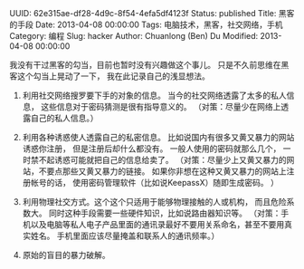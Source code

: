 UUID: 62e315ae-df28-4d9c-8f54-4efa5df4123f
Status: published
Title: 黑客的手段
Date: 2013-04-08 00:00:00
Tags: 电脑技术，黑客，社交网络，手机
Category: 编程
Slug: hacker
Author: Chuanlong (Ben) Du
Modified: 2013-04-08 00:00:00

我没有干过黑客的勾当，目前也暂时没有兴趣做这个事儿。
只是不久前思维在黑客这个勾当上晃动了一下，
我在此记录自己的浅显想法。

1. 利用社交网络搜罗要下手的对象的信息。
当今的社交网络透露了太多的私人信息，
这些信息对于密码猜测是很有指导意义的。
（对策：尽量少在网络上透露自己的私人信息。）


3. 利用各种诱惑使人透露自己的私密信息。
比如说国内有很多又黄又暴力的网站诱惑你注册，
但是注册后却什么都没有。
一般人使用的密码就那么几个，
一时禁不起诱惑可能就把自己的信息给卖了。
（对策：尽量少上又黄又暴力的网站，不要点那些又黄又暴力的链接。
如果你非想在这种又黄又暴力的网站上注册帐号的话，
使用密码管理软件（比如说KeepassX）随即生成密码。
）

2. 利用物理社交方式。这个这个只适用于能够物理接触的人或机构，
而且危险系数大。
同时这种手段需要一些硬件知识，比如说路由器知识等。
（对策：手机以及电脑等私人电子产品里面的通讯录最好不要用关系命名，甚至不要用真实姓名。
手机里面应该尽量掩盖和联系人的通讯频率。）


4. 原始的盲目的暴力破解。
